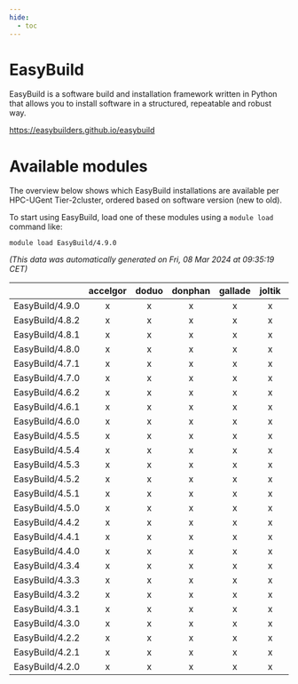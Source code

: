 ```yaml
---
hide:
  - toc
---
```


EasyBuild
=========


EasyBuild is a software build and installation framework written in Python that allows you to install software in a structured, repeatable and robust way.

https://easybuilders.github.io/easybuild
# Available modules


The overview below shows which EasyBuild installations are available per HPC-UGent Tier-2cluster, ordered based on software version (new to old).

To start using EasyBuild, load one of these modules using a `module load` command like:

```shell
module load EasyBuild/4.9.0
```

*(This data was automatically generated on Fri, 08 Mar 2024 at 09:35:19 CET)*  

| |accelgor|doduo|donphan|gallade|joltik|skitty|
| :---: | :---: | :---: | :---: | :---: | :---: | :---: |
|EasyBuild/4.9.0|x|x|x|x|x|x|
|EasyBuild/4.8.2|x|x|x|x|x|x|
|EasyBuild/4.8.1|x|x|x|x|x|x|
|EasyBuild/4.8.0|x|x|x|x|x|x|
|EasyBuild/4.7.1|x|x|x|x|x|x|
|EasyBuild/4.7.0|x|x|x|x|x|x|
|EasyBuild/4.6.2|x|x|x|x|x|x|
|EasyBuild/4.6.1|x|x|x|x|x|x|
|EasyBuild/4.6.0|x|x|x|x|x|x|
|EasyBuild/4.5.5|x|x|x|x|x|x|
|EasyBuild/4.5.4|x|x|x|x|x|x|
|EasyBuild/4.5.3|x|x|x|x|x|x|
|EasyBuild/4.5.2|x|x|x|x|x|x|
|EasyBuild/4.5.1|x|x|x|x|x|x|
|EasyBuild/4.5.0|x|x|x|x|x|x|
|EasyBuild/4.4.2|x|x|x|x|x|x|
|EasyBuild/4.4.1|x|x|x|x|x|x|
|EasyBuild/4.4.0|x|x|x|x|x|x|
|EasyBuild/4.3.4|x|x|x|x|x|x|
|EasyBuild/4.3.3|x|x|x|x|x|x|
|EasyBuild/4.3.2|x|x|x|x|x|x|
|EasyBuild/4.3.1|x|x|x|x|x|x|
|EasyBuild/4.3.0|x|x|x|x|x|x|
|EasyBuild/4.2.2|x|x|x|x|x|x|
|EasyBuild/4.2.1|x|x|x|x|x|x|
|EasyBuild/4.2.0|x|x|x|x|x|x|
